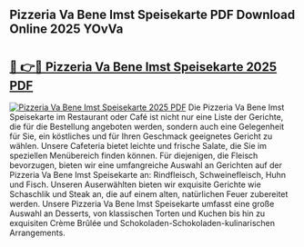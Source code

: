 ## Pizzeria Va Bene Imst Speisekarte PDF Download Online 2025 YOvVa

# <h2><a href="http://gc5gdja.nevu.top/?p=Pizzeria+Va+Bene+Imst+Speisekarte">🔗 👉🔴 Pizzeria Va Bene Imst Speisekarte 2025 PDF</a></h2>

[![Pizzeria Va Bene Imst Speisekarte 2025 PDF](https://i.imgur.com/dBaPXMq.png)](http://gc5gdja.nevu.top/?p=Pizzeria+Va+Bene+Imst+Speisekarte)
Die Pizzeria Va Bene Imst Speisekarte im Restaurant oder Café ist nicht nur eine Liste der Gerichte, die für die Bestellung angeboten werden, sondern auch eine Gelegenheit für Sie, ein köstliches und für Ihren Geschmack geeignetes Gericht zu wählen. Unsere Cafeteria bietet leichte und frische Salate, die Sie im speziellen Menübereich finden können. Für diejenigen, die Fleisch bevorzugen, bieten wir eine umfangreiche Auswahl an Gerichten auf der Pizzeria Va Bene Imst Speisekarte an: Rindfleisch, Schweinefleisch, Huhn und Fisch. Unseren Auserwählten bieten wir exquisite Gerichte wie Schaschlik und Steak an, die auf einem alten, natürlichen Feuer zubereitet werden. Unsere Pizzeria Va Bene Imst Speisekarte umfasst eine große Auswahl an Desserts, von klassischen Torten und Kuchen bis hin zu exquisiten Crème Brûlée und Schokoladen-Schokoladen-kulinarischen Arrangements.
